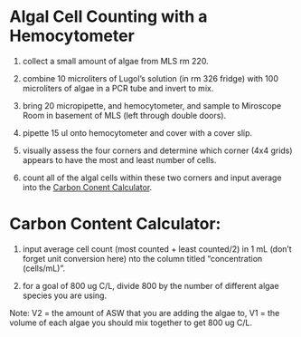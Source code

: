 # Algal Cell Counting with a Hemocytometer

1.  collect a small amount of algae from MLS rm 220.

2.  combine 10 microliters of Lugol’s solution (in rm 326 fridge) with
    100 microliters of algae in a PCR tube and invert to mix.

3.  bring 20 micropipette, and hemocytometer, and sample to Miroscope
    Room in basement of MLS (left through double doors).

4.  pipette 15 ul onto hemocytometer and cover with a cover slip.

5.  visually assess the four corners and determine which corner (4x4
    grids) appears to have the most and least number of cells.

6.  count all of the algal cells within these two corners and input
    average into the [Carbon Conent
    Calculator](https://docs.google.com/spreadsheets/d/11U99FCzyJtTwI5ec-p5dHOkcz7KrM66Or_8A4uRWPBI/edit#gid=56670135).

# Carbon Content Calculator:

1.  input average cell count (most counted + least counted/2) in 1 mL
    (don’t forget unit conversion here) nto the column titled
    “concentration (cells/mL)”.

2.  for a goal of 800 ug C/L, divide 800 by the number of different
    algae species you are using.

Note: V2 = the amount of ASW that you are adding the algae to, V1 = the
volume of each algae you should mix together to get 800 ug C/L.
